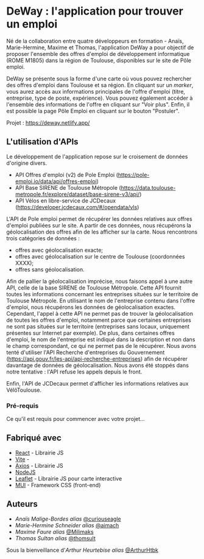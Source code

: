 # DeWay : l'application pour trouver un emploi

Né de la collaboration entre quatre développeurs en formation - Anaïs, Marie-Hermine, Maxime et Thomas, l'application DeWay a pour objectif de proposer l'ensemble des offres d'emploi de développement informatique (ROME M1805) dans la région de Toulouse, disponibles sur le site de Pôle emploi.

DeWay se présente sous la forme d'une carte où vous pouvez rechercher des offres d'emploi dans Toulouse et sa région. En cliquant sur un <i>marker</i>, vous aurez accès aux informations principales de l'offre d'emploi (titre, entreprise, type de poste, expérience). Vous pouvez également accéder à l'ensemble des informations de l'offre en cliquant sur "Voir plus". Enfin, il est possible la page Pôle Emploi en cliquant sur le bouton "Postuler".

Projet : https://deway.netlify.app/


## L'utilisation d'APIs

Le développement de l'application repose sur le croisement de données d'origine divers. 
- API Offres d'emploi (v2) de Pole Emploi (https://pole-emploi.io/data/api/offres-emploi)
- API Base SIRENE de Toulouse Métropole (https://data.toulouse-metropole.fr/explore/dataset/base-sirene-v3/api/)
- API Vélos en libre-service de JCDecaux (https://developer.jcdecaux.com/#/opendata/vls)

L'API de Pole emploi permet de récupérer les données relatives aux offres d'emploi publiées sur le site.
A partir de ces données, nous récupérons la géolocalisation des offres afin de les afficher sur la carte. 
Nous rencontrons trois catégories de données : 
- offres avec géolocalisation exacte;
- offres avec géolocalisation sur le centre de Toulouse (coordonnées XXXX);
- offres sans géolocalisation.

Afin de pallier la géolocalisation imprécise, nous faisons appel à une autre API, celle de la base SIRENE de Toulouse Métropole. 
Cette API fournit toutes les informations concernant les entreprises situées sur le territoire de Toulouse Métropole. En utilisant le nom de l'entreprise contenu dans l'offre d'emploi, nous récupérons les données de géolocalisation exactes. 
Cependant, l'appel à cette API ne permet pas de trouver la géolocalisation de toutes les offres d'emploi, notamment parce que certaines entreprises ne sont pas situées sur le territoire (entreprises sans locaux, uniquement présentes sur Internet par exemple). De plus, dans certaines offres d'emploi, le nom de l'entreprise est indiqué dans la description et non dans le champ correspondant, ce qui ne permet pas de le récupérer. 
Nous avons tenté d'utiliser l'API Recherche d'entreprises du Gouvernement (https://api.gouv.fr/les-api/api-recherche-entreprises) afin de récupérer davantage de données de géolocalisation. Nous avons été stoppés dans notre tentative : l'API refuse les appels depuis le front. 

Enfin, l'API de JCDecaux permet d'afficher les informations relatives aux VélôToulouse. 
### Pré-requis

Ce qu'il est requis pour commencer avec votre projet...


## Fabriqué avec

* [React](https://fr.reactjs.org/) - Librairie JS
* [Vite](https://vitejs.dev/) - 
* [Axios](https://fhttps://axios-http.com/fr/) - Librairie JS
* [NodeJS](https://nodejs.org/)
* [Leaflet](http://https://leafletjs.com/) - Librairie JS pour carte interactive
* [MUI](http://mui.com) - Framework CSS (front-end)

## Auteurs
* *Anaïs Malige-Bordes* _alias_ [@curiouseagle](https://github.com/curiouseagle)
* *Marie-Hermine Schneider* _alias_ [@aimach](https://github.com/aimach)
* *Maxime Faure* _alias_ [@Milimaks](https://github.com/Milimaks)
* *Thomas Sultan* _alias_ [@thomsult](https://github.com/thomsult)

Sous la bienveillance d'*Arthur Heurtebise* _alias_ [@ArthurHtbk](https://github.com/ArthurHtbk)


